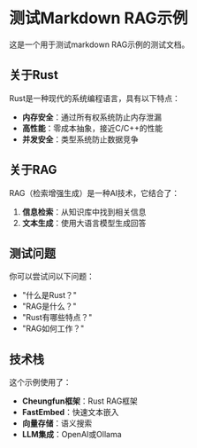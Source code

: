 # 测试Markdown RAG示例

这是一个用于测试markdown RAG示例的测试文档。

## 关于Rust

Rust是一种现代的系统编程语言，具有以下特点：

- **内存安全**：通过所有权系统防止内存泄漏
- **高性能**：零成本抽象，接近C/C++的性能
- **并发安全**：类型系统防止数据竞争

## 关于RAG

RAG（检索增强生成）是一种AI技术，它结合了：

1. **信息检索**：从知识库中找到相关信息
2. **文本生成**：使用大语言模型生成回答

## 测试问题

你可以尝试问以下问题：

- "什么是Rust？"
- "RAG是什么？"
- "Rust有哪些特点？"
- "RAG如何工作？"

## 技术栈

这个示例使用了：

- **Cheungfun框架**：Rust RAG框架
- **FastEmbed**：快速文本嵌入
- **向量存储**：语义搜索
- **LLM集成**：OpenAI或Ollama
